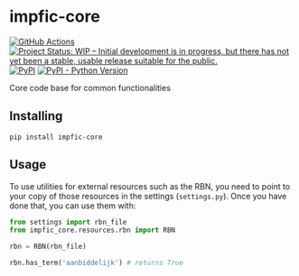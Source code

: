 # impfic-core

[![GitHub Actions](https://github.com/impact-and-fiction/impfic-core/workflows/tests/badge.svg)](https://github.com/impact-and-fiction/impfic-core/actions)
[![Project Status: WIP – Initial development is in progress, but there has not yet been a stable, usable release suitable for the public.](https://www.repostatus.org/badges/latest/wip.svg)](https://www.repostatus.org/#wip)
[![PyPI](https://img.shields.io/pypi/v/impfic-core)](https://pypi.org/project/impfic-core/)
[![PyPI - Python Version](https://img.shields.io/pypi/pyversions/impfic-core)](https://pypi.org/project/impfic-core/)

Core code base for common functionalities

## Installing

```shell
pip install impfic-core
```

## Usage

To use utilities for external resources such as the RBN, you need to point to your copy of those resources 
in the settings (`settings.py`). Once you have done that, you can use them with:

```python
from settings import rbn_file
from impfic_core.resources.rbn import RBN

rbn = RBN(rbn_file)

rbn.has_term('aanbiddelijk') # returns True
```
